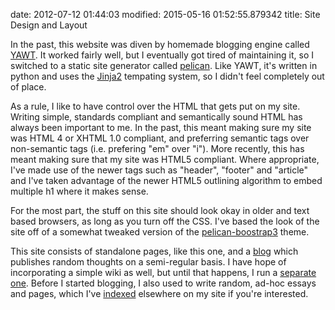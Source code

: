 date: 2012-07-12 01:44:03
modified: 2015-05-16 01:52:55.879342
title: Site Design and Layout

In the past, this website was diven by homemade blogging engine called
[YAWT][1].  It worked fairly well, but I eventually got tired of maintaining
it, so I switched to a static site generator called [pelican][4].  Like
YAWT, it's written in python and uses the [Jinja2][5] tempating system, so I
didn't feel completely out of place.

As a rule, I like to have control over the HTML that gets put on my site.
Writing simple, standards compliant and semantically sound HTML has always
been important to me.  In the past, this meant making sure my site was HTML
4 or XHTML 1.0 compliant, and preferring semantic tags over non-semantic
tags (i.e. prefering "em" over "i").  More recently, this has meant making
sure that my site was HTML5 compliant.  Where appropriate, I've made use of
the newer tags such as "header", "footer" and "article" and I've taken
advantage of the newer HTML5 outlining algorithm to embed multiple h1 where
it makes sense.

For the most part, the stuff on this site should look okay in older and text
based browsers, as long as you turn off the CSS.  I've based the look of the
site off of a somewhat tweaked version of the [pelican-boostrap3][2] theme.

This site consists of standalone pages, like this one, and a [blog][3] which
publishes random thoughts on a semi-regular basis.  I have hope of
incorporating a simple wiki as well, but until that happens, I run a
[separate one][6].  Before I started blogging, I also used to write random,
ad-hoc essays and pages, which I've [indexed][7] elsewhere on my site if
you're interested.


[1]: https://github.com/drivet/yawt
[2]: https://github.com/DandyDev/pelican-bootstrap3
[3]: /blog
[4]: http://blog.getpelican.com/
[5]: http://jinja.pocoo.org/docs/dev/
[6]: http://wiki.desmondrivet.com
[7]: /oldsite
